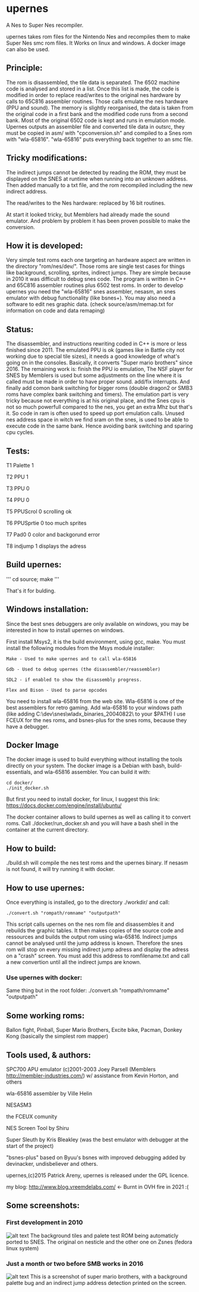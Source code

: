 # upernes
A Nes to Super Nes recompiler.

upernes takes rom files for the Nintendo Nes and recompiles them to make Super Nes smc rom files.
It Works on linux and windows.
A docker image can also be used.

## Principle:

The rom is disassembled, the tile data is separated. The 6502  machine code is analysed and stored in a list.
Once this list is made, the code is modified in order to replace read/writes to the original nes hardware by
calls to 65C816 assembler routines. Those calls emulate the nes hardware (PPU and sound). The memory is slightly reorganised, the data is taken from the original code in a first bank and the modified code runs from a second bank. Most of the original 6502 code is kept and runs
in emulation mode.
Upernes outputs an assembler file and converted tile data in outsrc, they must be copied in asm/ with "cpconversion.sh"
and compiled to a Snes rom with "wla-65816".
"wla-65816" puts everything back together to an smc file.

## Tricky modifications:

The indirect jumps cannot be detected by reading the ROM, they must be displayed on the SNES at runtime
when running into an unknown address. Then added manually to a txt file, and the
rom recompiled including the new indirect address.

The read/writes to the Nes hardware: replaced by 16 bit routines.

At start it looked tricky, but Memblers had already made the sound emulator.
And problem by problem it has been proven possible to make the conversion.

## How it is developed:

Very simple test roms each one targeting an hardware aspect are written in the directory "rom/nes/dev/".
Those roms are single test cases for things like background, scrolling, sprites, indirect jumps.
They are simple because in 2010 it was difficult to debug snes code.
The program is written in C++ and 65C816 assembler routines plus 6502 test roms. In order to develop upernes you need the "wla-65816" snes
assembler, nesasm, an snes emulator with debug functionality (like bsnes+). You may also need a software to edit nes
graphic data.
(check source/asm/memap.txt for information on code and data remaping)

## Status:

The disassembler, and instructions rewriting coded in C++ is more or less finished since 2011.
The emulated PPU is ok (games like in Battle city not working due to special tile sizes), it needs a good knowledge of what's going on in the consoles.
Basically, it converts "Super mario brothers" since 2016. The remaining work is: finish the PPU io emulation, The NSF player for SNES by Memblers is used but some adjustments on the line where it is called must be made in order to have proper sound.
add/fix interrupts.
And finally add comon bank switching for bigger roms (double dragon2 or SMB3 roms have complex bank switching and timers).
The emulation part is very tricky because not everything is at his original place, and the Snes cpu is not so much powerfull compared to the nes, you get an extra Mhz but that's it. So code in ram is often used to speed up port emulation calls. Unused nes address space in witch we find sram on the snes, is used to be able to execute code in the same bank. Hence avoiding bank switching and sparing cpu cycles.

## Tests:

T1 Palette   1

T2 PPU       1

T3 PPU       0

T4 PPU       0

T5 PPUScrol  0 scrolling ok

T6 PPUSprtie 0 too much sprites

T7 Pad0      0 color and backgorund error

T8 indjump   1 displays the adress


## Build upernes:

'''
cd source; make
'''

That's it for bulding.
## Windows installation:

Since the best snes debuggers are only available on windows, you may be interested in how to install
upernes on windows.

First install Msys2, it is the build environment, using gcc, make.
You must install the following modules from the Msys module installer:

    Make - Used to make upernes and to call wla-65816
    
    Gdb - Used to debug upernes (the disassembler/reassembler)
    
    SDL2 - if enabled to show the disassembly progress.
    
    Flex and Bison - Used to parse opcodes
    
You need to install wla-65816 from the web site. Wla-65816 is one of the best assemblers for retro gaming.
Add wla-65816 to your windows path (like adding C:\dev\snes\wladx_binaries_20040822\ to your $PATH)
I use FCEUX for the nes roms, and bsnes-plus for the snes roms, because they have a debugger.

 ## Docker Image

 The docker image is used to build everything without installing the tools directly on your system.
 The docker image is a Debian with bash, build-essentials, and wla-65816 assembler.
 You can build it with:
 
 ```
 cd docker/
 ./init_docker.sh
 ```

 But first you need to install docker, for linux, I suggest this link: https://docs.docker.com/engine/install/ubuntu/
 
 The docker container allows to build upernes as well as calling it to convert roms.
 Call ./docker/run_docker.sh and you will have a bash shell in the container at the current directory.

## How to build:

./build.sh will compile the nes test roms and the upernes binary.
If nesasm is not found, it will try running it with docker.
## How to use upernes:

Once everything is installed, go to the directory ./workdir/ and call:

```
./convert.sh "rompath/romname" "outputpath"
```

This script calls upernes on the nes rom file and disassembles it and rebuilds the graphic tables. It then makes copies
of the source code and ressources and builds the output rom using wla-65816.
Indirect jumps cannot be analysed until the jump address is known. Therefore the snes rom will stop on every missing
indirect jump adress and display the adress on a "crash" screen. You must add this address to romfilename.txt and call a new
convertion until all the indirect jumps are known.

### Use upernes with docker:

Same thing but in the root folder: ./convert.sh "rompath/romname" "outputpath"

## Some working roms:

Ballon fight, Pinball, Super Mario Brothers, Excite bike, Pacman, Donkey Kong (basically the simplest rom mapper)


## Tools used, & authors:

SPC700 APU emulator (c)2001-2003 Joey Parsell (Memblers http://membler-industries.com/) w/ assistance from Kevin Horton, and others

wla-65816 assembler by Ville Helin

NESASM3

the FCEUX comunity

NES Screen Tool by Shiru

Super Sleuth by Kris Bleakley (was the best emulator with debugger at the start of the project)

"bsnes-plus" based on Byuu's bsnes with improved debugging added by devinacker, undisbeliever and others.


upernes,(c)2015 Patrick Areny, upernes is released under the GPL licence.

my blog: http://www.blog.vreemdelabs.com/ <- Burnt in OVH fire in 2021 :( 

## Some screenshots:

### First development in 2010
![alt text](Screenshot.png)
The background tiles and palete test ROM being automaticly ported to SNES. The original on nesticle and the other one on Zsnes (fedora linux system)

### Just a month or two before SMB works in 2016
![alt text](SMB.png)
This is a screenshot of super mario brothers, with a background palette bug and an indirect jump address detection printed on the screen.
